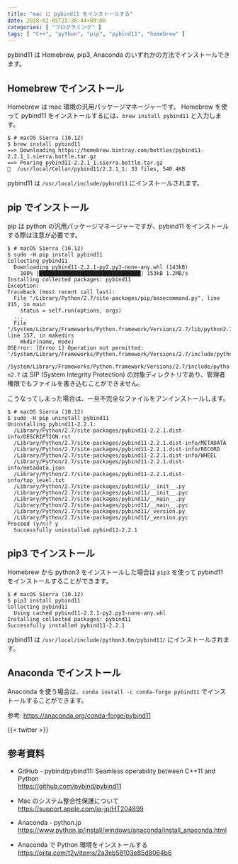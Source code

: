 ```yaml
---
title: "mac に pybind11 をインストールする"
date: 2018-02-05T22:36:44+09:00
categories: [ "プログラミング" ]
tags: [ "C++", "python", "pip", "pybind11", "homebrew" ]
---
```


pybind11 は Homebrew, pip3, Anaconda のいずれかの方法でインストールできます。

## Homebrew でインストール

Homebrew は mac 環境の汎用パッケージマネージャーです。
Homebrew を使って pybind11 をインストールするには、```brew install pybind11``` と入力します。

```shell
$ # macOS Sierra (10.12)
$ brew install pybind11
==> Downloading https://homebrew.bintray.com/bottles/pybind11-2.2.1_1.sierra.bottle.tar.gz
==> Pouring pybind11-2.2.1_1.sierra.bottle.tar.gz
🍺  /usr/local/Cellar/pybind11/2.2.1_1: 33 files, 540.4KB
```

pybind11 は ```/usr/local/include/pybind11``` にインストールされます。

## pip でインストール

pip は python の汎用パッケージマネージャーですが、pybind11 をインストールする際は注意が必要です。

```shell
$ # macOS Sierra (10.12)
$ sudo -H pip install pybind11
Collecting pybind11
  Downloading pybind11-2.2.1-py2.py3-none-any.whl (143kB)
    100% |████████████████████████████████| 153kB 1.2MB/s
Installing collected packages: pybind11
Exception:
Traceback (most recent call last):
  File "/Library/Python/2.7/site-packages/pip/basecommand.py", line 215, in main
    status = self.run(options, args)
  ...
  File "/System/Library/Frameworks/Python.framework/Versions/2.7/lib/python2.7/os.py", line 157, in makedirs
    mkdir(name, mode)
OSError: [Errno 1] Operation not permitted: '/System/Library/Frameworks/Python.framework/Versions/2.7/include/python2.7/pybind11'
```

<span style="word-break: break-all;">```/System/Library/Frameworks/Python.framework/Versions/2.7/include/python2.7```</span> は SIP (System Integrity Protection) の対象ディレクトリであり、管理者権限でもファイルを書き込むことができません。


こうなってしまった場合は、一旦不完全なファイルをアンインストールします。

```shell
$ # macOS Sierra (10.12)
$ sudo -H pip uninstall pybind11
Uninstalling pybind11-2.2.1:
  /Library/Python/2.7/site-packages/pybind11-2.2.1.dist-info/DESCRIPTION.rst
  /Library/Python/2.7/site-packages/pybind11-2.2.1.dist-info/METADATA
  /Library/Python/2.7/site-packages/pybind11-2.2.1.dist-info/RECORD
  /Library/Python/2.7/site-packages/pybind11-2.2.1.dist-info/WHEEL
  /Library/Python/2.7/site-packages/pybind11-2.2.1.dist-info/metadata.json
  /Library/Python/2.7/site-packages/pybind11-2.2.1.dist-info/top_level.txt
  /Library/Python/2.7/site-packages/pybind11/__init__.py
  /Library/Python/2.7/site-packages/pybind11/__init__.pyc
  /Library/Python/2.7/site-packages/pybind11/__main__.py
  /Library/Python/2.7/site-packages/pybind11/__main__.pyc
  /Library/Python/2.7/site-packages/pybind11/_version.py
  /Library/Python/2.7/site-packages/pybind11/_version.pyc
Proceed (y/n)? y
  Successfully uninstalled pybind11-2.2.1
```

## pip3 でインストール

Homebrew から python3 をインストールした場合は ```pip3``` を使って pybind11 をインストールすることができます。

```shell
$ # macOS Sierra (10.12)
$ pip3 install pybind11
Collecting pybind11
  Using cached pybind11-2.2.1-py2.py3-none-any.whl
Installing collected packages: pybind11
Successfully installed pybind11-2.2.1
```

pybind11 は ```/usr/local/include/python3.6m/pybind11/``` にインストールされます。

## Anaconda でインストール

Anaconda を使う場合は、```conda install -c conda-forge pybind11``` でインストールすることができます。

参考: <span style="word-break: break-all;">https://anaconda.org/conda-forge/pybind11</span>

{{< twitter >}}

## 参考資料
- GitHub - pybind/pybind11: Seamless operability between C++11 and Python<br />
  <span style="word-break: break-all;">
  https://github.com/pybind/pybind11
  </span>

- Mac のシステム整合性保護について<br />
  <span style="word-break: break-all;">
  https://support.apple.com/ja-jp/HT204899
  </span>

- Anaconda - python.jp<br />
  <span style="word-break: break-all;">
  https://www.python.jp/install/windows/anaconda/install_anaconda.html
  </span>

- Anaconda で Python 環境をインストールする<br />
  <span style="word-break: break-all;">
  https://qiita.com/t2y/items/2a3eb58103e85d8064b6
  </span>
